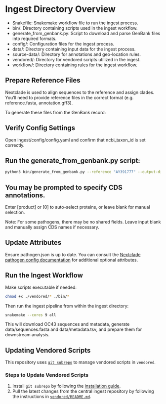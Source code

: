 # Ingest Directory Overview
- Snakefile: Snakemake workflow file to run the ingest process.
- bin/: Directory containing scripts used in the ingest workflow.
- generate_from_genbank.py: Script to download and parse GenBank files into required formats.
- config/: Configuration files for the ingest process.
- data/: Directory containing input data for the ingest process.
- source-data/: Directory for annotations and geo-location rules.
- vendored/: Directory for vendored scripts utilized in the ingest.
- workflow/: Directory containing rules for the ingest workflow.


## Prepare Reference Files
Nextclade is used to align sequences to the reference and assign clades. You’ll need to provide reference files in the correct format (e.g. reference.fasta, annotation.gff3).

To generate these files from the GenBank record:

## Verify Config Settings
Open ingest/config/config.yaml and confirm that ncbi_taxon_id is set correctly.

## Run the generate_from_genbank.py script:

```bash
python3 bin/generate_from_genbank.py --reference "AY391777" --output-dir data/references/
```

## You may be prompted to specify CDS annotations.

Enter [product] or [0] to auto-select proteins, or leave blank for manual selection.

Note: For some pathogens, there may be no shared fields. Leave input blank and manually assign CDS names if necessary.

## Update Attributes
Ensure pathogen.json is up to date. You can consult the [Nextclade pathogen config documentation](https://docs.nextstrain.org/projects/nextclade/en/stable/user/input-files/05-pathogen-config.html) for additional optional attributes.

## Run the Ingest Workflow
Make scripts executable if needed:

```bash
chmod +x ./vendored/* ./bin/*
``` 

Then run the ingest pipeline from within the ingest directory:

```bash
snakemake --cores 9 all
```
This will download OC43 sequences and metadata, generate data/sequences.fasta and data/metadata.tsv, and prepare them for downstream analysis.

## Updating Vendored Scripts

This repository uses [`git subrepo`](https://github.com/ingydotnet/git-subrepo) to manage vendored scripts in `vendored`.

### Steps to Update Vendored Scripts

1. Install `git subrepo` by following the [installation guide](https://github.com/ingydotnet/git-subrepo#installation).
2. Pull the latest changes from the central ingest repository by following the instructions in [`vendored/README.md`](vendored/README.md#vendoring).
